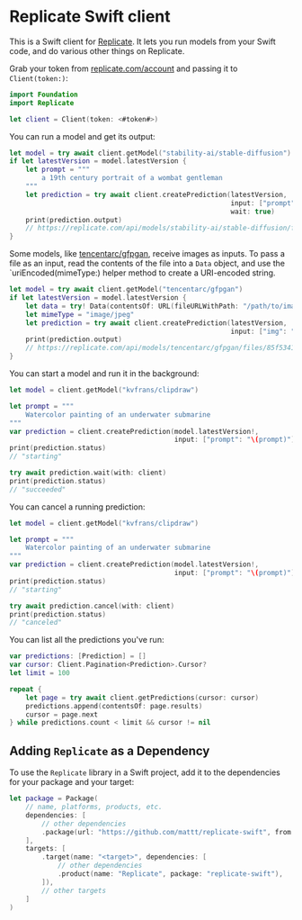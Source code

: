# Replicate Swift client

This is a Swift client for [Replicate].
It lets you run models from your Swift code,
and do various other things on Replicate.

Grab your token from [replicate.com/account](https://replicate.com/account)
and passing it to `Client(token:)`:

```swift
import Foundation
import Replicate

let client = Client(token: <#token#>)
```

You can run a model and get its output:

```swift
let model = try await client.getModel("stability-ai/stable-diffusion")
if let latestVersion = model.latestVersion {
    let prompt = """
        a 19th century portrait of a wombat gentleman
    """
    let prediction = try await client.createPrediction(latestVersion,
                                                       input: ["prompt": "\(prompt)"],
                                                       wait: true)
    print(prediction.output)
    // https://replicate.com/api/models/stability-ai/stable-diffusion/files/50fcac81-865d-499e-81ac-49de0cb79264/out-0.png
}
```

Some models,
like [tencentarc/gfpgan](https://replicate.com/tencentarc/gfpgan),
receive images as inputs.
To pass a file as an input,
read the contents of the file into a `Data` object,
and use the `uriEncoded(mimeType:) helper method to create a URI-encoded string.

```swift
let model = try await client.getModel("tencentarc/gfpgan")
if let latestVersion = model.latestVersion {
    let data = try! Data(contentsOf: URL(fileURLWithPath: "/path/to/image.jpg"))
    let mimeType = "image/jpeg"
    let prediction = try await client.createPrediction(latestVersion,
                                                       input: ["img": "\(data.uriEncoded(mimeType: mimeType))"])
    print(prediction.output)
    // https://replicate.com/api/models/tencentarc/gfpgan/files/85f53415-0dc7-4703-891f-1e6f912119ad/output.png
}
```

You can start a model and run it in the background:

```swift
let model = client.getModel("kvfrans/clipdraw")

let prompt = """
    Watercolor painting of an underwater submarine
"""
var prediction = client.createPrediction(model.latestVersion!,
                                         input: ["prompt": "\(prompt)"])
print(prediction.status)
// "starting"

try await prediction.wait(with: client)
print(prediction.status)
// "succeeded"
```

You can cancel a running prediction:

```swift
let model = client.getModel("kvfrans/clipdraw")

let prompt = """
    Watercolor painting of an underwater submarine
"""
var prediction = client.createPrediction(model.latestVersion!,
                                         input: ["prompt": "\(prompt)"])
print(prediction.status)
// "starting"

try await prediction.cancel(with: client)
print(prediction.status)
// "canceled"
```

You can list all the predictions you've run:

```swift
var predictions: [Prediction] = []
var cursor: Client.Pagination<Prediction>.Cursor?
let limit = 100

repeat {
    let page = try await client.getPredictions(cursor: cursor)
    predictions.append(contentsOf: page.results)
    cursor = page.next
} while predictions.count < limit && cursor != nil
```

## Adding `Replicate` as a Dependency

To use the `Replicate` library in a Swift project,
add it to the dependencies for your package and your target:

```swift
let package = Package(
    // name, platforms, products, etc.
    dependencies: [
        // other dependencies
        .package(url: "https://github.com/mattt/replicate-swift", from: "0.3.0"),
    ],
    targets: [
        .target(name: "<target>", dependencies: [
            // other dependencies
            .product(name: "Replicate", package: "replicate-swift"),
        ]),
        // other targets
    ]
)
```

[Replicate]: https://replicate.com
